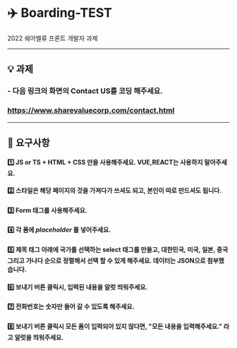 # :airplane: Boarding-TEST
2022 쉐어밸류 프론트 개발자 과제

---
## :bulb: 과제
### - 다음 링크의 화면의 Contact US를 코딩 해주세요. 
### https://www.sharevaluecorp.com/contact.html

___
## :bell: 요구사항
#### :one: JS or TS + HTML + CSS 만을 사용해주세요. VUE,REACT는 사용하지 말아주세요.
#### :two: 스타일은 해당 페이지의 것을 가져다가 쓰셔도 되고, 본인이 따로 만드셔도 됩니다.
#### :three: Form 태그를 사용해주세요. 
#### :four: 각 폼에 ___placeholder___ 를 넣어주세요.
#### :five: 제목 태그 아래에 국가를 선택하는 select 태그를 만들고, 대한민국, 미국, 일본, 중국 그리고 가나다 순으로 정렬해서 선택 할 수 있게 해주세요. 데이터는 JSON으로 첨부했습니다.
#### :six: 보내기 버튼 클릭시, 입력된 내용을 알럿 띄워주세요.
#### :seven: 전화번호는 숫자만 들어 갈 수 있도록 해주세요.
#### :eight: 보내기 버튼 클릭시 모든 폼이 입력되어 있지 않다면, "모든 내용을 입력해주세요." 라고 알럿을 띄워주세요.
